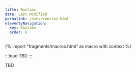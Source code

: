```yaml
---
title: Runtime
date: Last Modified
permalink: /docs/runtime.html
eleventyNavigation:
  key: Runtime
  order: 0
---
```


{% import "fragments/macros.html" as macro with context %}

:::lead
TBD
:::

TBD
